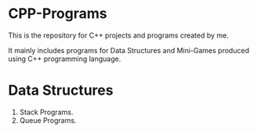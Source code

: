 # CPP-Programs
This is the repository for C++ projects and programs created by me. 

It mainly includes programs for Data Structures and Mini-Games produced using C++ programming language.

# Data Structures
1. Stack Programs.
2. Queue Programs.
